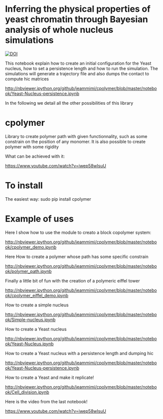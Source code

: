 Inferring the physical properties of yeast chromatin through Bayesian analysis of whole nucleus simulations
=======

 [![DOI](https://zenodo.org/badge/27133678.svg)](https://zenodo.org/badge/latestdoi/27133678)
 
This notebook explain how to create an initial configuration for the Yeast nucleus, how to set a persistence length 
and how to run the simulation.
The simulations will generate a trajectory file and also dumps the contact to compute hic
matrices

http://nbviewer.ipython.org/github/jeammimi/cpolymer/blob/master/notebook/Yeast-Nucleus-persistence.ipynb



In the following we detail all the other possibilities of this library

cpolymer
========

Library to create polymer path with given functionnality, such as
some constrain on the position of any monomer.
It is also possible to create polymer with some rigidity

What can be achieved with it:

https://www.youtube.com/watch?v=iwep58wIsuU

To install
=======

The easiest way:
sudo pip install cpolymer

Example of uses
=======

Here I show how to use the module to creato a block copolymer system:

http://nbviewer.ipython.org/github/jeammimi/cpolymer/blob/master/notebook/cpolymer_demo.ipynb

Here How to create a polymer whose path has some specific constrain

http://nbviewer.ipython.org/github/jeammimi/cpolymer/blob/master/notebook/polymer_path.ipynb

Finally a little bit of fun with the creation of a polymeric eiffel tower 

http://nbviewer.ipython.org/github/jeammimi/cpolymer/blob/master/notebook/cpolymer_eiffel_demo.ipynb

How to create a simple nucleus

http://nbviewer.ipython.org/github/jeammimi/cpolymer/blob/master/notebook/Simple-nucleus.ipynb

How to create a Yeast nucleus

http://nbviewer.ipython.org/github/jeammimi/cpolymer/blob/master/notebook/Yeast-Nucleus.ipynb

How to create a Yeast nucleus with a persistence length and dumping hic

http://nbviewer.ipython.org/github/jeammimi/cpolymer/blob/master/notebook/Yeast-Nucleus-persistence.ipynb

How to create a Yeast and make it replicate!

http://nbviewer.ipython.org/github/jeammimi/cpolymer/blob/master/notebook/Cell_division.ipynb


Here is the video from the last notebook!

https://www.youtube.com/watch?v=iwep58wIsuU

